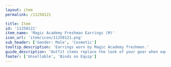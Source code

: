 ```yaml
---
layout: item
permalink: /11250121

title: Item
id: '11250121'
item_name: 'Magic Academy Freshman Earrings (M)'
icon_url: 'item/icon/11250121.png'
sub_header: ['Gender: Male', 'Cosmetic']
tooltip_description: 'Earrings worn by Magic Academy freshmen.'
guide_description: 'Outfit items replace the look of your gear when equipped.'
footer: ['Unsellable', 'Binds on Equip']
---
```

